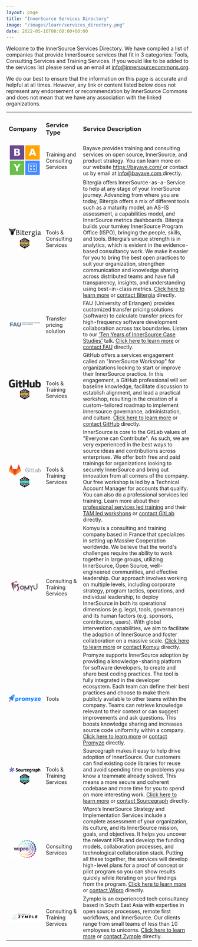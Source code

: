 ```yaml
---
layout: page
title: "InnerSource Services Directory"
image: "/images/learn/services_directory.png"
date: 2022-05-16T00:00:00+00:00
---
```

Welcome to the InnerSource Services Directory. We have compiled a list of companies that provide InnerSource services that fit in 3 categories: Tools, Consulting Services and Training Services.
If you would like to be added to the services list please send us an email at info@innersourcecommons.org.

We do our best to ensure that the information on this page is accurate and helpful at all times. However, any link or content listed below does not represent any endorsement or recommendation by InnerSource Commons and does not mean that we have any association with the linked organizations.
</p>

<table class="schedule table table-striped">
    <tr>
        <td style="width:20%"><h3>Company</h3></td>
        <td style="width:20%"><h3>Service Type</h3></td>
        <td><h3>Service Description</h3></td>
    </tr>
    <tr>
        <td><img src="/images/logos/bayave.png" alt="Bayave"><img style="width: 30%;
  height: auto; display: block; margin-left: auto; margin-right: auto;"></td>
        <td>Training and Consulting Services</td>
        <td class="title">Bayave provides training and consulting services on open source, InnerSource, and product strategy. You can learn more on our website <a href="https://bayave.com/"> https://bayave.com/ </a> or contact us by email at <a href="mailto:info@bayave.com"> info@bayave.com </a> directly.
        </td>
    </tr>
    <tr>
        <td><img src="/images/logos/bitergia.png" alt="Bitergia"><img style="width: 30%;
  height: auto; display: block; margin-left: auto; margin-right: auto;" src="/images/Partner Badge.png" alt="Partner"></td>
        <td>Tools & Consulting Services</td>
        <td class="title">Bitergia offers InnerSource-as-a-Service to help at any stage of your InnerSource journey. Advancing from where you are today, Bitergia offers a mix of different tools such as a maturity model, an AS-IS assessment, a capabilities model, and InnerSource metrics dashboards. Bitergia builds your turnkey InnerSource Program Office (ISPO), bringing the people, skills, and tools. Bitergia’s unique strength is in analytics, which is evident in the evidence-based consultancy work. We make it easier for you to bring the best open practices to suit your organization, strengthen communication and knowledge sharing across distributed teams and have full transparency, insights, and understanding using best-in-class metrics. <a href="https://bitergia.com/innersource/">Click here to learn more</a> or <a href="https://bitergia.com/contact/">contact Bitergia</a> directly.
        </td>
    </tr>
    <tr>
        <td><img src="/images/logos/fau.png" alt="Fau"><img style="width: 30%;
  height: auto; display: block; margin-left: auto; margin-right: auto;"></td>
        <td>Transfer pricing solution</td>
        <td class="title">FAU (University of Erlangen) provides customized transfer pricing solutions (software) to calculate transfer prices for high-frequency software development collaboration across tax boundaries. Listen to our  <a href="https://www.youtube.com/watch?v=CB-x43iso7o">'Ten Years of InnerSource Case Studies'</a> talk. <a href="https://oss.cs.fau.de/"> Click here to learn more</a> or <a href="mailto:dirk.riehle@fau.de">contact FAU</a> directly.
        </td>
    </tr>
    <tr>
        <td><img src="/images/logos/github.png" alt="GitHub"><img style="width: 30%;
  height: auto; display: block; margin-left: auto; margin-right: auto;" src="/images/Partner Badge.png" alt="Partner"></td>
        <td>Tools & Training Services</td>
        <td class="title">GitHub offers a services engagement called an "InnerSource Workshop" for organizations looking to start or improve their InnerSource practice. In this engagement, a GitHub professional will set baseline knowledge, facilitate discussion to establish alignment, and lead a practical workshop, resulting in the creation of a custom-tailored roadmap to implement innersource governance, administration, and culture. <a href="https://services.github.com/catalog/#InnerSource%20Theory%20for%20Teams">Click here to learn more</a> or <a href="https://services.github.com/#contact">contact GitHub</a> directly.
        </td>
    </tr>
    <tr>
        <td><img src="/images/logos/gitlab.png" alt="GitLab"><img style="width: 30%;
  height: auto; display: block; margin-left: auto; margin-right: auto;" src="/images/Supporter Badge.png" alt="Supporter"></td>
       <td>Tools & Training Services</td>
        <td class="title">InnerSource is core to the GitLab values of "Everyone can Contribute". As such, we are very experienced in the best ways to source ideas and contributions across enterprises. We offer both free and paid trainings for organizations looking to securely InnerSource and bring out innovation from all corners of the company. Our free workshop is led by a Technical Account Manager for accounts that qualify. You can also do a professional services led training. Learn more about their <a href="https://about.gitlab.com/solutions/innersource/">professional services led training</a> and their <a href="https://about.gitlab.com/handbook/customer-success/workshops/innersource-workshop.html">TAM led workshops</a> or <a href="https://about.gitlab.com/sales/">contact GitLab</a> directly.
        </td>
         </tr>
     <tr>
        <td><img src="/images/logos/komyu.png" alt="Komyu"></td>
        <td>Consulting & Training Services</td>
        <td class="title">Komyu is a consulting and training company based in France that specializes in setting up Massive Cooperation worldwide. We believe that the world's challenges require the ability to work together in large groups, utilizing InnerSource, Open Source, well-engineered communities, and effective leadership. Our approach involves working on multiple levels, including corporate strategy, program tactics, operations, and individual leadership, to deploy InnerSource in both its operational dimensions (e.g. legal, tools, governance) and its human factors (e.g. sponsors, contributors, users). With global intervention capabilities, we aim to facilitate the adoption of InnerSource and foster collaboration on a massive scale.   <a href="https://www.komyu.io/">Click here to learn more</a> or <a href="mailto:contact@komyu.fr">contact Komyu</a> directly.
        </td>
    </tr>
     <tr>
        <td><img src="/images/logos/promyze.png" alt="Promyze"></td>
        <td>Tools</td>
        <td class="title">Promyze supports InnerSource adoption by providing a knowledge-sharing platform for software developers, to create and share best coding practices. The tool is fully integrated in the developer ecosystem. Each team can define their best practices and choose to make them publicly available to other teams within the company. Teams can retrieve knowledge relevant to their context or can suggest improvements and ask questions. This boosts knowledge sharing and increases source code uniformity within a company.   <a href="https://promyze.com/innersource-understand-in-5-minutes/">Click here to learn more</a> or <a href="https://promyze.com/contact">contact Promyze</a> directly.
        </td>
    </tr>
     <tr>
        <td><img src="/images/logos/sourcegraph.svg" alt="Sourcegraph"><img style="width: 30%;
  height: auto; display: block; margin-left: auto; margin-right: auto;" src="/images/Supporter Badge.png" alt="Supporter"></td>
        <td>Tools & Training Services</td>
        <td class="title">Sourcegraph makes it easy to help drive adoption of InnerSource. Our customers can find existing code libraries for reuse and avoid spending time on problems you know a teammate already solved. This means a more secure and coherent codebase and more time for you to spend on more interesting work. <a href="https://srcgr.ph/innersource-commons">Click here to learn more</a> or <a href="mailto:innersource@sourcegraph.com">contact Sourcegraph</a> directly.
        </td>
    </tr>
    <tr>
        <td><img src="/images/logos/wipro.png" alt="Wipro"></td>
        <td>Consulting Services</td>
        <td class="title">Wipro’s InnerSource Strategy and Implementation Services include a complete assessment of your organization, its culture, and its InnerSource mission, goals, and objectives. It helps you uncover the relevant KPIs and develop the funding models, collaboration processes, and technological collaboration stack. Putting all these together, the services will develop high-level plans for a proof of concept or pilot program so you can show results quickly while iterating on your findings from the program. <a href="http://wipro.com/open-source/">Click here to learn more</a> or <a href="mailto:vm.brasseur@wipro.com">contact Wipro</a> directly.
        </td>
    </tr>
    <tr>
        <td><img src="/images/logos/zymple.png" alt="Zymple"></td>
        <td>Consulting & Training Services</td>
        <td class="title">Zymple is an experienced tech consultancy based in South East Asia with expertise in open source processes, remote first workflows, and InnerSource. Our clients range from small teams of less than 10 employees to unicorns. <a href="https://zymple.biz">Click here to learn more</a> or <a href="mailto:hello@zymple.biz">contact Zymple</a> directly.
        </td>
    </tr>
</table>

